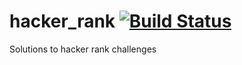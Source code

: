 # hacker_rank [![Build Status](https://api.travis-ci.org/Sunhick/hacker_rank.svg?branch=master)](https://travis-ci.org/Sunhick/hacker_rank)
Solutions to hacker rank challenges
